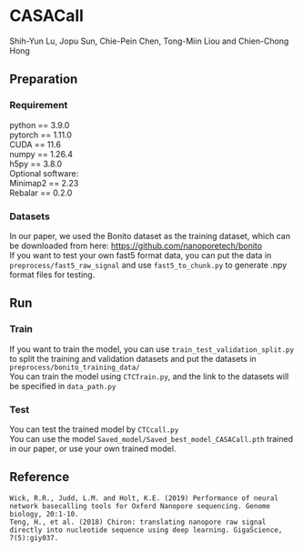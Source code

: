 # CASACall

Shih-Yun Lu, Jopu Sun, Chie-Pein Chen, Tong-Miin Liou and Chien-Chong Hong

## Preparation
### Requirement
python == 3.9.0  
pytorch == 1.11.0  
CUDA == 11.6  
numpy == 1.26.4  
h5py == 3.8.0  
Optional software:  
Minimap2 == 2.23  
Rebalar == 0.2.0  
### Datasets
In our paper, we used the Bonito dataset as the training dataset, which can be downloaded from here: https://github.com/nanoporetech/bonito  
If you want to test your own fast5 format data, you can put the data in `preprocess/fast5_raw_signal` and use `fast5_to_chunk.py` to generate .npy format files for testing.  

## Run
### Train
If you want to train the model, you can use `train_test_validation_split.py` to split the training and validation datasets and put the datasets in `preprocess/bonito_training_data/`  
You can train the model using `CTCTrain.py`, and the link to the datasets will be specified in `data_path.py`  

### Test
You can test the trained model by `CTCcall.py`  
You can use the model `Saved_model/Saved_best_model_CASACall.pth` trained in our paper, or use your own trained model.  

## Reference
    Wick, R.R., Judd, L.M. and Holt, K.E. (2019) Performance of neural network basecalling tools for Oxford Nanopore sequencing. Genome biology, 20:1-10.
    Teng, H., et al. (2018) Chiron: translating nanopore raw signal directly into nucleotide sequence using deep learning. GigaScience, 7(5):giy037.
